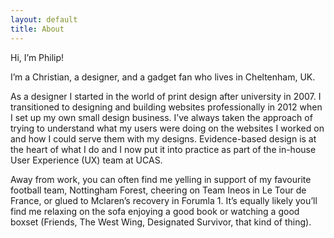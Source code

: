 ```yaml
---
layout: default
title: About
---
```

Hi, I’m Philip!

I’m a Christian, a designer, and a gadget fan who lives in Cheltenham, UK.

As a designer I started in the world of print design after university in 2007. I transitioned to designing and building websites professionally in 2012 when I set up my own small design business. I’ve always taken the approach of trying to understand what my users were doing on the websites I worked on and how I could serve them with my designs. Evidence-based design is at the heart of what I do and I now put it into practice as part of the in-house User Experience (UX) team at UCAS.

Away from work, you can often find me yelling in support of my favourite football team, Nottingham Forest, cheering on Team Ineos in Le Tour de France, or glued to Mclaren’s recovery in Forumla 1. It’s equally likely you’ll find me relaxing on the sofa enjoying a good book or watching a good boxset (Friends, The West Wing, Designated Survivor, that kind of thing).

